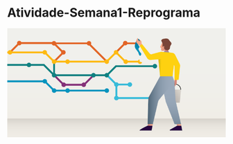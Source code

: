# Atividade-Semana1-Reprograma

![imagem main branch](https://github.com/ModoEconomico/Atividade-Semana1-Reprograma/blob/main/image-main-branch.jpg)
